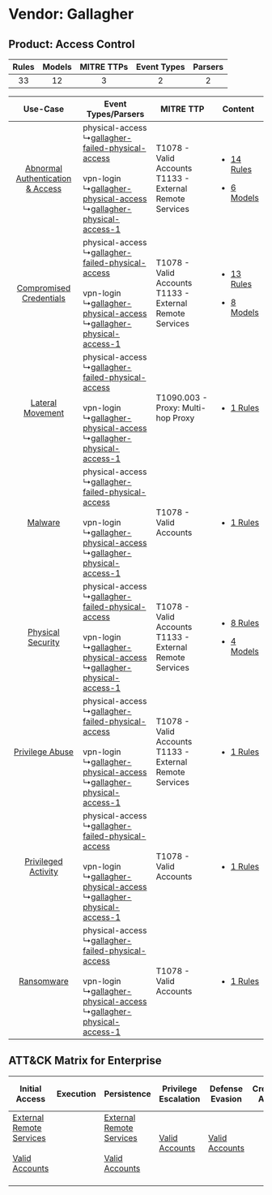 Vendor: Gallagher
=================
Product: Access Control
-----------------------
| Rules | Models | MITRE TTPs | Event Types | Parsers |
|:-----:|:------:|:----------:|:-----------:|:-------:|
|  33   |   12   |     3      |      2      |    2    |

|    Use-Case    | Event Types/Parsers    | MITRE TTP    | Content    |
|:----:| ---- | ---- | ---- |
| [Abnormal Authentication & Access](../../../UseCases/uc_abnormal_authentication_&_access.md) |  physical-access<br> ↳[gallagher-failed-physical-access](Ps/pC_gallagherfailedphysicalaccess.md)<br><br> vpn-login<br> ↳[gallagher-physical-access](Ps/pC_gallagherphysicalaccess.md)<br> ↳[gallagher-physical-access-1](Ps/pC_gallagherphysicalaccess1.md)<br> | T1078 - Valid Accounts<br>T1133 - External Remote Services<br> | [<ul><li>14 Rules</li></ul><ul><li>6 Models</li></ul>](RM/r_m_gallagher_access_control_Abnormal_Authentication_&_Access.md) |
|          [Compromised Credentials](../../../UseCases/uc_compromised_credentials.md)          |  physical-access<br> ↳[gallagher-failed-physical-access](Ps/pC_gallagherfailedphysicalaccess.md)<br><br> vpn-login<br> ↳[gallagher-physical-access](Ps/pC_gallagherphysicalaccess.md)<br> ↳[gallagher-physical-access-1](Ps/pC_gallagherphysicalaccess1.md)<br> | T1078 - Valid Accounts<br>T1133 - External Remote Services<br> | [<ul><li>13 Rules</li></ul><ul><li>8 Models</li></ul>](RM/r_m_gallagher_access_control_Compromised_Credentials.md)          |
|    [Lateral Movement](../../../UseCases/uc_lateral_movement.md)    |  physical-access<br> ↳[gallagher-failed-physical-access](Ps/pC_gallagherfailedphysicalaccess.md)<br><br> vpn-login<br> ↳[gallagher-physical-access](Ps/pC_gallagherphysicalaccess.md)<br> ↳[gallagher-physical-access-1](Ps/pC_gallagherphysicalaccess1.md)<br> | T1090.003 - Proxy: Multi-hop Proxy<br>    | [<ul><li>1 Rules</li></ul>](RM/r_m_gallagher_access_control_Lateral_Movement.md)    |
|    [Malware](../../../UseCases/uc_malware.md)    |  physical-access<br> ↳[gallagher-failed-physical-access](Ps/pC_gallagherfailedphysicalaccess.md)<br><br> vpn-login<br> ↳[gallagher-physical-access](Ps/pC_gallagherphysicalaccess.md)<br> ↳[gallagher-physical-access-1](Ps/pC_gallagherphysicalaccess1.md)<br> | T1078 - Valid Accounts<br>    | [<ul><li>1 Rules</li></ul>](RM/r_m_gallagher_access_control_Malware.md)    |
|    [Physical Security](../../../UseCases/uc_physical_security.md)    |  physical-access<br> ↳[gallagher-failed-physical-access](Ps/pC_gallagherfailedphysicalaccess.md)<br><br> vpn-login<br> ↳[gallagher-physical-access](Ps/pC_gallagherphysicalaccess.md)<br> ↳[gallagher-physical-access-1](Ps/pC_gallagherphysicalaccess1.md)<br> | T1078 - Valid Accounts<br>T1133 - External Remote Services<br> | [<ul><li>8 Rules</li></ul><ul><li>4 Models</li></ul>](RM/r_m_gallagher_access_control_Physical_Security.md)    |
|    [Privilege Abuse](../../../UseCases/uc_privilege_abuse.md)    |  physical-access<br> ↳[gallagher-failed-physical-access](Ps/pC_gallagherfailedphysicalaccess.md)<br><br> vpn-login<br> ↳[gallagher-physical-access](Ps/pC_gallagherphysicalaccess.md)<br> ↳[gallagher-physical-access-1](Ps/pC_gallagherphysicalaccess1.md)<br> | T1078 - Valid Accounts<br>T1133 - External Remote Services<br> | [<ul><li>1 Rules</li></ul>](RM/r_m_gallagher_access_control_Privilege_Abuse.md)    |
|    [Privileged Activity](../../../UseCases/uc_privileged_activity.md)    |  physical-access<br> ↳[gallagher-failed-physical-access](Ps/pC_gallagherfailedphysicalaccess.md)<br><br> vpn-login<br> ↳[gallagher-physical-access](Ps/pC_gallagherphysicalaccess.md)<br> ↳[gallagher-physical-access-1](Ps/pC_gallagherphysicalaccess1.md)<br> | T1078 - Valid Accounts<br>    | [<ul><li>1 Rules</li></ul>](RM/r_m_gallagher_access_control_Privileged_Activity.md)    |
|    [Ransomware](../../../UseCases/uc_ransomware.md)    |  physical-access<br> ↳[gallagher-failed-physical-access](Ps/pC_gallagherfailedphysicalaccess.md)<br><br> vpn-login<br> ↳[gallagher-physical-access](Ps/pC_gallagherphysicalaccess.md)<br> ↳[gallagher-physical-access-1](Ps/pC_gallagherphysicalaccess1.md)<br> | T1078 - Valid Accounts<br>    | [<ul><li>1 Rules</li></ul>](RM/r_m_gallagher_access_control_Ransomware.md)    |

ATT&CK Matrix for Enterprise
----------------------------
| Initial Access                                                                                                                                   | Execution | Persistence                                                                                                                                      | Privilege Escalation                                                | Defense Evasion                                                     | Credential Access | Discovery | Lateral Movement | Collection | Command and Control                                                                                                                       | Exfiltration | Impact |
| ------------------------------------------------------------------------------------------------------------------------------------------------ | --------- | ------------------------------------------------------------------------------------------------------------------------------------------------ | ------------------------------------------------------------------- | ------------------------------------------------------------------- | ----------------- | --------- | ---------------- | ---------- | ----------------------------------------------------------------------------------------------------------------------------------------- | ------------ | ------ |
| [External Remote Services](https://attack.mitre.org/techniques/T1133)<br><br>[Valid Accounts](https://attack.mitre.org/techniques/T1078)<br><br> |           | [External Remote Services](https://attack.mitre.org/techniques/T1133)<br><br>[Valid Accounts](https://attack.mitre.org/techniques/T1078)<br><br> | [Valid Accounts](https://attack.mitre.org/techniques/T1078)<br><br> | [Valid Accounts](https://attack.mitre.org/techniques/T1078)<br><br> |                   |           |                  |            | [Proxy: Multi-hop Proxy](https://attack.mitre.org/techniques/T1090/003)<br><br>[Proxy](https://attack.mitre.org/techniques/T1090)<br><br> |              |        |
